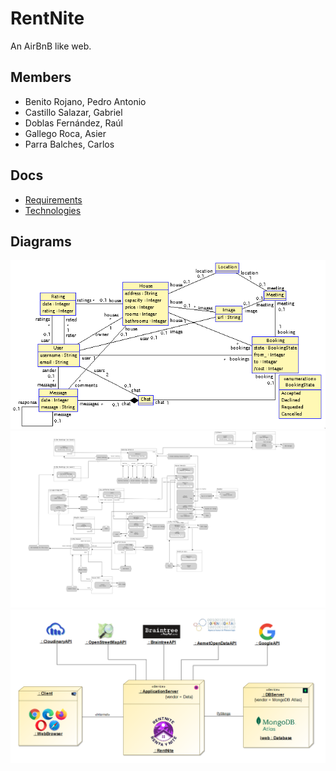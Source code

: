 # RentNite

An AirBnB like web.

## Members

- Benito Rojano, Pedro Antonio
- Castillo Salazar, Gabriel
- Doblas Fernández, Raúl
- Gallego Roca, Asier
- Parra Balches, Carlos

## Docs

- [Requirements](docs/requirements.md)
- [Technologies](docs/technology.md)

## Diagrams

![USE diagram](img/use.png)
![IFML diagram](img/ifml.png)
![Deployment diagram](img/DeploymentDiagram.png)
